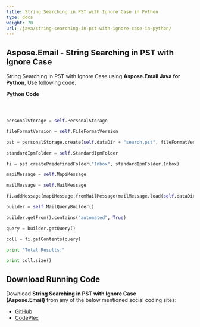 ```yaml
---
title: String Searching in PST with Ignore Case in Python
type: docs
weight: 70
url: /java/string-searching-in-pst-with-ignore-case-in-python/
---
```


## **Aspose.Email - String Searching in PST with Ignore Case**
String Searching in PST with Ignore Case using **Aspose.Email Java for Python**, Use following code.

**Python Code**

```python



personalStorage = self.PersonalStorage

fileFormatVersion = self.FileFormatVersion

pst = personalStorage.create(self.dataDir + "search.pst", fileFormatVersion.Unicode)

standardIpmFolder = self.StandardIpmFolder

fi = pst.createPredefinedFolder("Inbox", standardIpmFolder.Inbox)

mapiMessage = self.MapiMessage

mailMessage = self.MailMessage

fi.addMessage(mapiMessage.fromMailMessage(mailMessage.load(self.dataDir + "search.pst")))

builder = self.MailQueryBuilder()

builder.getFrom().contains("automated", True)

query = builder.getQuery()

coll = fi.getContents(query)

print "Total Results:"

print coll.size()

```
## **Download Running Code**
Download **String Searching in PST with Ignore Case (Aspose.Email)** from any of the below mentioned social coding sites:

- [GitHub](https://github.com/aspose-email/Aspose.Email-for-Java/releases/tag/Aspose.Email_Java_for_Python-v1.0)
- [CodePlex](http://asposeemailjavapython.codeplex.com/releases/)
